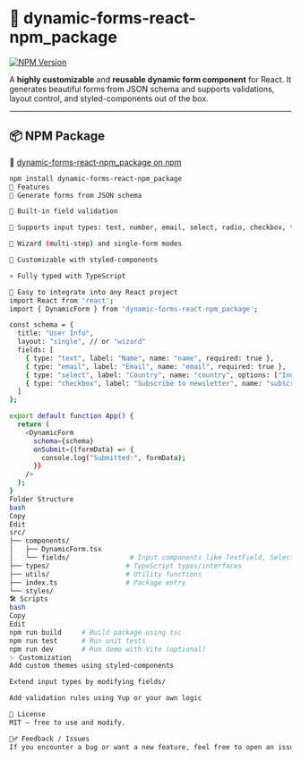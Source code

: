 # 🌟 dynamic-forms-react-npm_package

[![NPM Version](https://img.shields.io/npm/v/dynamic-forms-react-npm_package.svg?style=flat-square)](https://www.npmjs.com/package/dynamic-forms-react-npm_package)

A **highly customizable** and **reusable dynamic form component** for React. It generates beautiful forms from JSON schema and supports validations, layout control, and styled-components out of the box.

---

## 📦 NPM Package

🔗 [dynamic-forms-react-npm_package on npm]((https://www.npmjs.com/package/npm-builder-forms))

```bash
npm install dynamic-forms-react-npm_package
🚀 Features
📄 Generate forms from JSON schema

🧠 Built-in field validation

🧱 Supports input types: text, number, email, select, radio, checkbox, textarea, date

🔁 Wizard (multi-step) and single-form modes

🎨 Customizable with styled-components

⚛️ Fully typed with TypeScript

🧩 Easy to integrate into any React project
import React from 'react';
import { DynamicForm } from 'dynamic-forms-react-npm_package';

const schema = {
  title: "User Info",
  layout: "single", // or "wizard"
  fields: [
    { type: "text", label: "Name", name: "name", required: true },
    { type: "email", label: "Email", name: "email", required: true },
    { type: "select", label: "Country", name: "country", options: ["India", "USA", "UK"] },
    { type: "checkbox", label: "Subscribe to newsletter", name: "subscribe" }
  ]
};

export default function App() {
  return (
    <DynamicForm
      schema={schema}
      onSubmit={(formData) => {
        console.log("Submitted:", formData);
      }}
    />
  );
}
Folder Structure
bash
Copy
Edit
src/
├── components/
│   ├── DynamicForm.tsx
│   └── fields/               # Input components like TextField, SelectField, etc.
├── types/                   # TypeScript types/interfaces
├── utils/                   # Utility functions
├── index.ts                 # Package entry
└── styles/
🛠️ Scripts
bash
Copy
Edit
npm run build     # Build package using tsc
npm run test      # Run unit tests
npm run dev       # Run demo with Vite (optional)
✨ Customization
Add custom themes using styled-components

Extend input types by modifying fields/

Add validation rules using Yup or your own logic

📄 License
MIT — free to use and modify.

🙋‍♂️ Feedback / Issues
If you encounter a bug or want a new feature, feel free to open an issue or pull request.
